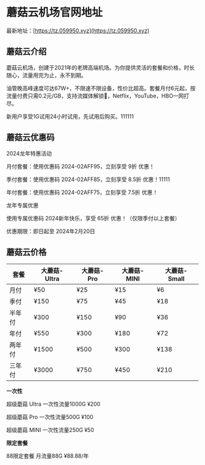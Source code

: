 # 蘑菇云机场官网地址

最新地址：[https://tz.059950.xyz](https://tz.059950.xyz)

## 蘑菇云介绍

蘑菇云机场，创建于2021年的老牌高端机场。为你提供灵活的套餐和价格，时长随心，流量用完为止，永不到期。

油管晚高峰速度可达67W+，不限速不限设备，性价比超高。套餐月付6元起，按流量付费只需0.2元/GB，支持流媒体解锁🎥，Netflix，YouTube，HBO一网打尽。

新用户享受1G试用24小时试用，先试用后购买。111111

## 蘑菇云优惠码

2024龙年特惠活动

月付套餐：使用优惠码 2024-02AFF95，立刻享受 9折 优惠！

季付套餐：使用优惠码 2024-02AFF85，立刻享受 8.5折 优惠！11111

年付套餐：使用优惠码 2024-02AFF75，立刻享受 7.5折 优惠！

龙年专属优惠

使用专属优惠码 2024新年快乐，享受 65折 优惠！（仅限季付以上套餐）

优惠期限：即日起至 2024年2月20日

## 蘑菇云价格

|套餐|大蘑菇-Ultra|大蘑菇-Pro|大蘑菇-MINI|大蘑菇-Small|
|----|----|----|----|----|
|月付|¥50|¥25|¥15|¥6|
|季付|¥150|¥75|¥45|¥18|
|半年付|¥300|¥150|¥90|¥36|
|年付|¥550|¥300|¥180|¥72|
|两年付|¥1500|¥500|¥300|¥138|
|三年付|¥3000|¥750|¥450|¥210|

**一次性**

超级蘑菇 Ultra 一次性流量1000G ¥200

超级蘑菇 Pro 一次性流量500G ¥100

超级蘑菇 MINI 一次性流量250G ¥50

**限定套餐**

88限定套餐 月流量88G ¥88.88/年
